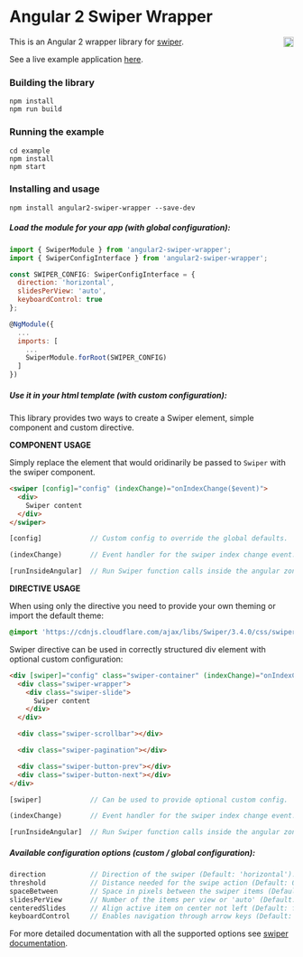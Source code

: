 # Angular 2 Swiper Wrapper

<a href="https://badge.fury.io/js/angular2-swiper-wrapper"><img src="https://badge.fury.io/js/angular2-swiper-wrapper.svg" align="right" alt="npm version" height="18"></a>

This is an Angular 2 wrapper library for [swiper](http://idangero.us/swiper/).

See a live example application <a href="https://zefoy.github.io/ngx-swiper-wrapper/">here</a>.

### Building the library

    npm install
    npm run build

### Running the example

    cd example
    npm install
    npm start

### Installing and usage

    npm install angular2-swiper-wrapper --save-dev

##### Load the module for your app (with global configuration):

```javascript
import { SwiperModule } from 'angular2-swiper-wrapper';
import { SwiperConfigInterface } from 'angular2-swiper-wrapper';

const SWIPER_CONFIG: SwiperConfigInterface = {
  direction: 'horizontal',
  slidesPerView: 'auto',
  keyboardControl: true
};

@NgModule({
  ...
  imports: [
    ...
    SwiperModule.forRoot(SWIPER_CONFIG)
  ]
})
```

##### Use it in your html template (with custom configuration):

This library provides two ways to create a Swiper element, simple component and custom directive.

**COMPONENT USAGE**

Simply replace the element that would oridinarily be passed to `Swiper` with the swiper component.

```html
<swiper [config]="config" (indexChange)="onIndexChange($event)">
  <div>
    Swiper content
  </div>
</swiper>
```

```javascript
[config]            // Custom config to override the global defaults.

(indexChange)       // Event handler for the swiper index change event.

[runInsideAngular]  // Run Swiper function calls inside the angular zone.
```

**DIRECTIVE USAGE**

When using only the directive you need to provide your own theming or import the default theme:

```css
@import 'https://cdnjs.cloudflare.com/ajax/libs/Swiper/3.4.0/css/swiper.min.css';
```

Swiper directive can be used in correctly structured div element with optional custom configuration:

```html
<div [swiper]="config" class="swiper-container" (indexChange)="onIndexChange($event)">
  <div class="swiper-wrapper">
    <div class="swiper-slide">
      Swiper content
    </div>
  </div>

  <div class="swiper-scrollbar"></div>

  <div class="swiper-pagination"></div>

  <div class="swiper-button-prev"></div>
  <div class="swiper-button-next"></div>
</div>
```

```javascript
[swiper]            // Can be used to provide optional custom config.

(indexChange)       // Event handler for the swiper index change event.

[runInsideAngular]  // Run Swiper function calls inside the angular zone.
```

##### Available configuration options (custom / global configuration):

```javascript
direction           // Direction of the swiper (Default: 'horizontal').
threshold           // Distance needed for the swipe action (Default: 0).
spaceBetween        // Space in pixels between the swiper items (Default: 0).
slidesPerView       // Number of the items per view or 'auto' (Default: 1).
centeredSlides      // Align active item on center not left (Default: false).
keyboardControl     // Enables navigation through arrow keys (Default: false).
```

For more detailed documentation with all the supported options see [swiper documentation](http://idangero.us/swiper/api/).
